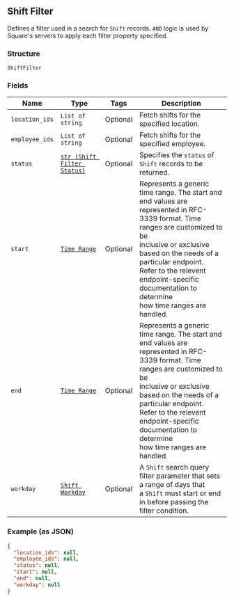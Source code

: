 ## Shift Filter

Defines a filter used in a search for `Shift` records. `AND` logic is
used by Square's servers to apply each filter property specified.

### Structure

`ShiftFilter`

### Fields

| Name | Type | Tags | Description |
|  --- | --- | --- | --- |
| `location_ids` | `List of string` | Optional | Fetch shifts for the specified location. |
| `employee_ids` | `List of string` | Optional | Fetch shifts for the specified employee. |
| `status` | [`str (Shift Filter Status)`]($m/ShiftFilterStatus) | Optional | Specifies the `status` of `Shift` records to be returned. |
| `start` | [`Time Range`]($m/TimeRange) | Optional | Represents a generic time range. The start and end values are<br>represented in RFC-3339 format. Time ranges are customized to be<br>inclusive or exclusive based on the needs of a particular endpoint.<br>Refer to the relevent endpoint-specific documentation to determine<br>how time ranges are handled. |
| `end` | [`Time Range`]($m/TimeRange) | Optional | Represents a generic time range. The start and end values are<br>represented in RFC-3339 format. Time ranges are customized to be<br>inclusive or exclusive based on the needs of a particular endpoint.<br>Refer to the relevent endpoint-specific documentation to determine<br>how time ranges are handled. |
| `workday` | [`Shift Workday`]($m/ShiftWorkday) | Optional | A `Shift` search query filter parameter that sets a range of days that <br>a `Shift` must start or end in before passing the filter condition. |

### Example (as JSON)

```json
{
  "location_ids": null,
  "employee_ids": null,
  "status": null,
  "start": null,
  "end": null,
  "workday": null
}
```

